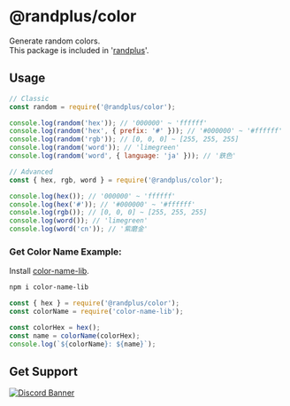 # @randplus/color
Generate random colors.<br>
This package is included in '[randplus](https://www.npmjs.com/package/randplus)'.

## Usage
```js
// Classic
const random = require('@randplus/color');

console.log(random('hex')); // '000000' ~ 'ffffff'
console.log(random('hex', { prefix: '#' })); // '#000000' ~ '#ffffff'
console.log(random('rgb')); // [0, 0, 0] ~ [255, 255, 255]
console.log(random('word')); // 'limegreen'
console.log(random('word', { language: 'ja' })); // '鉄色'
```
```js
// Advanced
const { hex, rgb, word } = require('@randplus/color');

console.log(hex()); // '000000' ~ 'ffffff'
console.log(hex('#')); // '#000000' ~ '#ffffff'
console.log(rgb()); // [0, 0, 0] ~ [255, 255, 255]
console.log(word()); // 'limegreen'
console.log(word('cn')); // '紫磨金'
```

### Get Color Name Example:
Install [color-name-lib](https://www.npmjs.com/package/color-name-lib).
```sh
npm i color-name-lib
```
```js
const { hex } = require('@randplus/color');
const colorName = require('color-name-lib');

const colorHex = hex();
const name = colorName(colorHex);
console.log(`${colorName}: ${name}`);
```

## Get Support
<a href="https://discord.gg/yKW8wWKCnS"><img src="https://discordapp.com/api/guilds/1005287561582878800/widget.png?style=banner4" alt="Discord Banner"/></a>